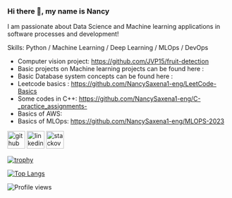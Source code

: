 ### Hi there 👋, my name is Nancy

I am passionate about Data Science and Machine learning applications in software processes and development! 


Skills: Python / Machine Learning / Deep Learning / MLOps / DevOps

- Computer vision project: https://github.com/JVP15/fruit-detection
- Basic projects on Machine learning projects can be found here :
- Basic Database system concepts can be found here : 
- Leetcode basics : https://github.com/NancySaxena1-eng/LeetCode-Basics
- Some codes in C++: https://github.com/NancySaxena1-eng/C-_practice_assignments-
- Basics of AWS: 
- Basics of MLOps: https://github.com/NancySaxena1-eng/MLOPS-2023



[<img src='https://cdn.jsdelivr.net/npm/simple-icons@3.0.1/icons/github.svg' alt='github' height='40'>](https://github.com/NancySaxena1-eng)  [<img src='https://cdn.jsdelivr.net/npm/simple-icons@3.0.1/icons/linkedin.svg' alt='linkedin' height='40'>](https://www.linkedin.com/in/nancy-saxena//)  [<img src='https://cdn.jsdelivr.net/npm/simple-icons@3.0.1/icons/stackoverflow.svg' alt='stackoverflow' height='40'>](https://stackoverflow.com/users/10040330/nancy)  

[![trophy](https://github-profile-trophy.vercel.app/?username=NancySaxena1-eng)](https://github.com/NancySaxena1-eng/github-profile-trophy)

[![Top Langs](https://github-readme-stats.vercel.app/api/top-langs/?username=NancySaxena1-eng)](https://github.com/NancySaxena1-eng/github-readme-stats)


![Profile views](https://gpvc.arturio.dev/NancySaxena1-eng)
 
